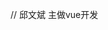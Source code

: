 // 邱文斌  主做vue开发
<!-- 标题
求多个数组之间的交集

题目描述
求多个数组之间的交集​

例：​
func([1,2,2,1],[2,2],[2,2,4],[2])​
// log-> 2​

​
```
function intersect(..args){​
// 边界处理,  length ===0 / ===1​
    //filter / reduce​

return args.reduce((result, arg)=>{​
return result.filter(item => arg.includes(item))​
})​
}
``` -->


<!-- 标题
请把俩个数组 [A1, A2, B1, B2, C1, C2, D1, D2] 和 [A, B, C, D]，合并为 [A1, A2, A, B1, B2, B, C1, C2, C, D1, D2, D]

题目描述
请把俩个数组 [A1, A2, B1, B2, C1, C2, D1, D2] 和 [A, B, C, D]，合并为 [A1, A2, A, B1, B2, B, C1, C2, C, D1, D2, D] -->



<!-- 标题
有以下 3 个判断数组的方法，请分别介绍它们之间的区别和优劣 

题目描述
Object.prototype.toString.call() 、 instanceof 以及 Array.isArray() -->


<!-- 标题
输出结果

题目描述
var b = 10;​
(function b(){​
    b = 20;​
    console.log(b); ​
})();​
执行上下文、作用域：变量作用域or函数作用域、闭包​
challenge:​
改造一下分别输出10 和 20 -->



<!-- 标题
Virtual DOM 真的比操作原生 DOM 快吗？谈谈你的想法

题目描述
-- -->


<!-- 标题
Vue中的computed是如何实现的

题目描述
-- -->


<!-- 标题
Vue 谈一谈 nextTick 的原理

题目描述
-- -->



<!-- 标题
Promise 构造函数是同步执行还是异步执行，那么 then 方法呢？

题目描述
宏微任务​

执行顺序​

宏微任务执行顺序 / event Loop -->
